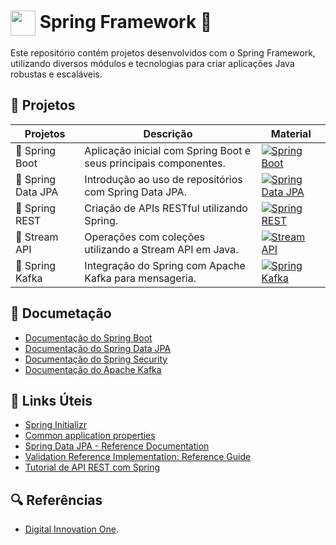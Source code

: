 # <img align="center" width="40px" src="https://hermes.digitalinnovation.one/assets/diome/logo-minimized.png">  Spring Framework 🍃

Este repositório contém projetos desenvolvidos com o Spring Framework, utilizando diversos módulos e tecnologias para criar aplicações Java robustas e escaláveis.

## 📝 Projetos 

| Projetos | Descrição | Material |
|----------|-----------| -------- |
| 🍃 Spring Boot | Aplicação inicial com Spring Boot e seus principais componentes. | [![Spring Boot](https://img.shields.io/badge/Ver%20Material-6CB52D?style=for-the-badge)](https://github.com/joschonarth/dio-spring/tree/main/spring-boot) |
| 🍃 Spring Data JPA | Introdução ao uso de repositórios com Spring Data JPA. | [![Spring Data JPA](https://img.shields.io/badge/Ver%20Material-6CB52D?style=for-the-badge)](https://github.com/joschonarth/dio-spring/tree/main/spring-data-jpa) |
| 🍃 Spring REST | Criação de APIs RESTful utilizando Spring. | [![Spring REST](https://img.shields.io/badge/Ver%20Material-6CB52D?style=for-the-badge)](https://github.com/joschonarth/dio-spring/tree/main/spring-rest) |
| 🍃 Stream API | Operações com coleções utilizando a Stream API em Java. | [![Stream API](https://img.shields.io/badge/Ver%20Material-6CB52D?style=for-the-badge)](https://github.com/joschonarth/dio-spring/tree/main/stream-api) |
| 🍃 Spring Kafka | Integração do Spring com Apache Kafka para mensageria. | [![Spring Kafka](https://img.shields.io/badge/Ver%20Material-6CB52D?style=for-the-badge)](https://github.com/joschonarth/dio-spring/tree/main/java-spring-kafka) |


<h2> 📃 Documetação </h2>

- [Documentação do Spring Boot](https://spring.io/projects/spring-boot)
- [Documentação do Spring Data JPA](https://spring.io/projects/spring-data-jpa)
- [Documentação do Spring Security](https://spring.io/projects/spring-security)
- [Documentação do Apache Kafka](https://kafka.apache.org/documentation/)


<h2>🔗 Links Úteis</h2>
<ul>
    <li><a href="https://start.spring.io/#!type=maven-project&language=java&platformVersion=2.6.1&packaging=jar&jvmVersion=11&groupId=me.dio.academia&artifactId=academia-digital&name=academia-digital&description=Tutorial%20API%20RESTful%20modelando%20sistema%20de%20academia%20de%20gin%C3%A1stica&packageName=me.dio.academia.digital&dependencies=web,data-jpa,postgresql,validation,lombok">Spring Initializr</a></li>
    <li><a href="https://docs.spring.io/spring-boot/docs/2.0.x/reference/html/common-application-properties.html">Common application properties</a></li>
    <li><a href="https://docs.spring.io/spring-data/jpa/docs/current/reference/html/#jpa.repositories">Spring Data JPA - Reference Documentation</a></li>
    <li><a href="https://docs.jboss.org/hibernate/stable/validator/reference/en-US/html_single/#validator-gettingstarted">Validation Reference Implementation: Reference Guide</a></li>
    <li><a href="https://spring.io/guides/tutorials/rest/">Tutorial de API REST com Spring</a></li>
</ul>


<h2> 🔍 Referências </h2>

- [Digital Innovation One](https://web.dio.me/).
